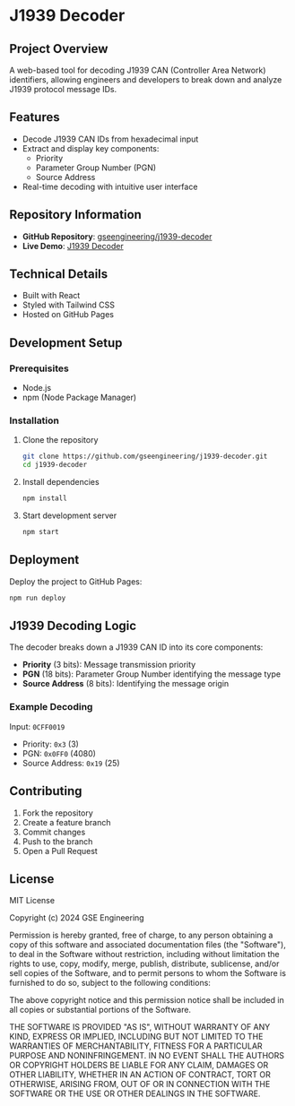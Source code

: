 # J1939 Decoder

## Project Overview
A web-based tool for decoding J1939 CAN (Controller Area Network) identifiers, allowing engineers and developers to break down and analyze J1939 protocol message IDs.

## Features
- Decode J1939 CAN IDs from hexadecimal input
- Extract and display key components:
  - Priority
  - Parameter Group Number (PGN)
  - Source Address
- Real-time decoding with intuitive user interface

## Repository Information
- **GitHub Repository**: [gseengineering/j1939-decoder](https://github.com/gseengineering/j1939-decoder)
- **Live Demo**: [J1939 Decoder](https://gseengineering.github.io/j1939-decoder)

## Technical Details
- Built with React
- Styled with Tailwind CSS
- Hosted on GitHub Pages

## Development Setup

### Prerequisites
- Node.js
- npm (Node Package Manager)

### Installation
1. Clone the repository
   ```bash
   git clone https://github.com/gseengineering/j1939-decoder.git
   cd j1939-decoder
   ```

2. Install dependencies
   ```bash
   npm install
   ```

3. Start development server
   ```bash
   npm start
   ```

## Deployment
Deploy the project to GitHub Pages:
```bash
npm run deploy
```

## J1939 Decoding Logic
The decoder breaks down a J1939 CAN ID into its core components:
- **Priority** (3 bits): Message transmission priority
- **PGN** (18 bits): Parameter Group Number identifying the message type
- **Source Address** (8 bits): Identifying the message origin

### Example Decoding
Input: `0CFF0019`
- Priority: `0x3` (3)
- PGN: `0x0FF0` (4080)
- Source Address: `0x19` (25)

## Contributing
1. Fork the repository
2. Create a feature branch
3. Commit changes
4. Push to the branch
5. Open a Pull Request

## License
MIT License

Copyright (c) 2024 GSE Engineering

Permission is hereby granted, free of charge, to any person obtaining a copy
of this software and associated documentation files (the "Software"), to deal
in the Software without restriction, including without limitation the rights
to use, copy, modify, merge, publish, distribute, sublicense, and/or sell
copies of the Software, and to permit persons to whom the Software is
furnished to do so, subject to the following conditions:

The above copyright notice and this permission notice shall be included in all
copies or substantial portions of the Software.

THE SOFTWARE IS PROVIDED "AS IS", WITHOUT WARRANTY OF ANY KIND, EXPRESS OR
IMPLIED, INCLUDING BUT NOT LIMITED TO THE WARRANTIES OF MERCHANTABILITY,
FITNESS FOR A PARTICULAR PURPOSE AND NONINFRINGEMENT. IN NO EVENT SHALL THE
AUTHORS OR COPYRIGHT HOLDERS BE LIABLE FOR ANY CLAIM, DAMAGES OR OTHER
LIABILITY, WHETHER IN AN ACTION OF CONTRACT, TORT OR OTHERWISE, ARISING FROM,
OUT OF OR IN CONNECTION WITH THE SOFTWARE OR THE USE OR OTHER DEALINGS IN THE
SOFTWARE.
